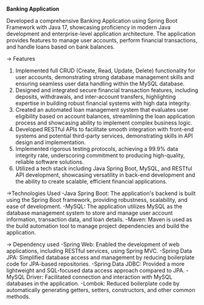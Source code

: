 **Banking Application**

Developed a comprehensive Banking Application using Spring Boot Framework with Java 17, showcasing proficiency in modern Java development and enterprise-level application architecture. The application provides features to manage user accounts, perform financial transactions, and handle loans based on bank balances.

-> Features

1. Implemented full CRUD (Create, Read, Update, Delete) functionality for user accounts, demonstrating strong database management skills and ensuring seamless user data handling within the MySQL database.
2. Designed and integrated secure financial transaction features, including deposits, withdrawals, and inter-account transfers, highlighting expertise in building robust financial systems with high data integrity.
3. Created an automated loan management system that evaluates user eligibility based on account balances, streamlining the loan application process and showcasing ability to implement complex business logic.
4. Developed RESTful APIs to facilitate smooth integration with front-end systems and potential third-party services, demonstrating skills in API design and implementation.
5. Implemented rigorous testing protocols, achieving a 99.9% data integrity rate, underscoring commitment to producing high-quality, reliable software solutions.
6. Utilized a tech stack including Java Spring Boot, MySQL, and RESTful API development, showcasing versatility in back-end development and the ability to create scalable, efficient financial applications.

->Technologies Used
-Java Spring Boot: The application's backend is built using the Spring Boot framework, providing robustness, scalability, and ease of development.
-MySQL: The application utilizes MySQL as the database management system to store and manage user account information, transaction data, and loan details.
-Maven: Maven is used as the build automation tool to manage project dependencies and build the application.

-> Dependency used
-Spring Web: Enabled the development of web applications, including RESTful services, using Spring MVC.
-Spring Data JPA: Simplified database access and management by reducing boilerplate code for JPA-based repositories.
-Spring Data JDBC: Provided a more lightweight and SQL-focused data access approach compared to JPA.
-MySQL Driver: Facilitated connection and interaction with MySQL databases in the application.
-Lombok: Reduced boilerplate code by automatically generating getters, setters, constructors, and other common methods.
